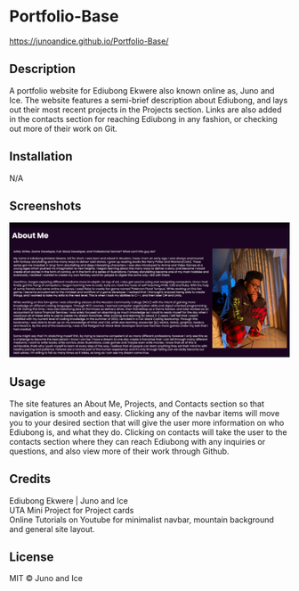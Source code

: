 # Portfolio-Base

https://junoandice.github.io/Portfolio-Base/

## Description

A portfolio website for Ediubong Ekwere also known online as, Juno and Ice. The website features a semi-brief description about Ediubong, and lays out their most recent projects in the Projects section. Links are also added in the contacts section for reaching Ediubong in any fashion, or checking out more of their work on Git.

## Installation

N/A

## Screenshots
![A screenshot of the about me section on the site](./assets/images/Juno2Ice.png)

## Usage
The site features an About Me, Projects, and Contacts section so that navigation is smooth and easy. Clicking any of the navbar items will move you to your desired section that will give the user more information on who Ediubong is, and what they do. Clicking on contacts will take the user to the contacts section where they can reach Ediubong with any inquiries or questions, and also view more of their work through Github.
## Credits

Ediubong Ekwere | Juno and Ice \
UTA Mini Project for Project cards\
Online Tutorials on Youtube for minimalist navbar, mountain background and general site layout.

## License

MIT © Juno and Ice